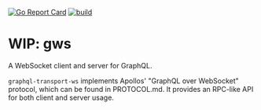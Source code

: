[![Go Report Card](https://goreportcard.com/badge/github.com/zaba505/gws)](https://goreportcard.com/report/github.com/zaba505/gws)
[![build](https://github.com/Zaba505/gws/workflows/build/badge.svg)](https://github.com/Zaba505/gws/actions)

# WIP: gws
A WebSocket client and server for GraphQL.

`graphql-transport-ws` implements Apollos' "GraphQL over WebSocket" protocol,
which can be found in PROTOCOL.md. It provides an RPC-like API for both
client and server usage.
